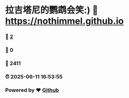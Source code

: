 # 拉吉塔尼的鹦鹉会笑:) :link: https://nothimmel.github.io 
### :page_facing_up: [2](https://nothimmel.github.io/tag.html) 
### :speech_balloon: 0 
### :hibiscus: 2411 
### :alarm_clock: 2025-06-11 16:53:55 
### Powered by :heart: [Github](https://github.com/NotHimmel/NotHimmel.github.io)
